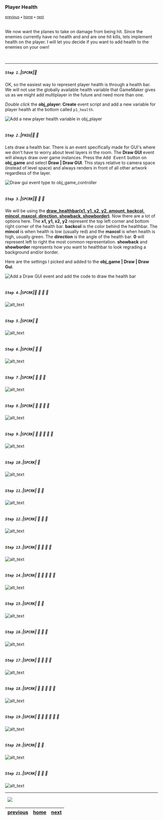 <img src="https://via.placeholder.com/1000x4/45D7CA/45D7CA" alt="drawing" height="4px"/>

### Player Health

<sub>[previous](../targeting-enemies/README.md#user-content-targeting-enemies) • [home](../README.md#user-content-gms2-top-down-shooter) • [next](../player-damage/README.md#user-content-player-taking-damage)</sub>

<img src="https://via.placeholder.com/1000x4/45D7CA/45D7CA" alt="drawing" height="4px"/>

We now want the planes to take on damage from being hit. Since the enemies currently have  no health and and are one hit kills, lets implement health on the player.  I will let you decide if you want to add health to the enemies on your own!

<br>

---


##### `Step 1.`\|`SPCRK`|:small_blue_diamond:

OK, so the easiest way to represent player health is through a health bar. We will not use the globally available health variable that GameMaker gives us as we might add multiplayer in the future and need more than one.

*Double click* the **obj_player: Create** event script and add a new variable for player health at the bottom called `p1_health`.

![Add a new player health variable in obj_player](images/AddPlayerHealthToPlayerCreate.png)

<img src="https://via.placeholder.com/500x2/45D7CA/45D7CA" alt="drawing" height="2px" alt = ""/>

##### `Step 2.`\|`FHIU`|:small_blue_diamond: :small_blue_diamond: 

Lets draw a health bar.  There is an event specifically made for GUI's where we don't have to worry about level layers in the room.  The **Draw GUI** event will always draw over game instances.  Press the <kbd>Add Event</kbd> button on **obj_game** and select **Draw | Draw GUI**.  This stays relative to camera space (instead of level space) and always renders in front of all other artwork regardless of the layer. 

![Draw gui event type to obj_game_controller](images/AddDrawGUIToGameController.png)

<img src="https://via.placeholder.com/500x2/45D7CA/45D7CA" alt="drawing" height="2px" alt = ""/>

##### `Step 3.`\|`SPCRK`|:small_blue_diamond: :small_blue_diamond: :small_blue_diamond:

We will be using the **[draw_healthbar(x1, y1, x2, y2, amount, backcol, mincol, maxcol, direction, showback, showborder)]()**.  Now there are a lot of options here.  The **x1, y1, x2, y2** represent the top left corner and bottom right corner of the health bar.  **backcol** is the color behind the healthbar.  The **mincol** is when health is low (usually red) and the **maxcol** is when health is high, usually green.  The **direction** is the angle of the health bar.  **0** will represent left to right the most common representation. **showback** and **showborder** represents how you want to healthbar to look regrading a background and/or border.
	
Here are the settings I picked and added to the **obj_game | Draw | Draw Gui**.

![Add a Draw GUI event and add the code to draw the health bar](images/DrawPlayerHealthOnGUI.png)

<img src="https://via.placeholder.com/500x2/45D7CA/45D7CA" alt="drawing" height="2px" alt = ""/>

##### `Step 4.`\|`SPCRK`|:small_blue_diamond: :small_blue_diamond: :small_blue_diamond: :small_blue_diamond:

![alt_text](images/.png)

<img src="https://via.placeholder.com/500x2/45D7CA/45D7CA" alt="drawing" height="2px" alt = ""/>

##### `Step 5.`\|`SPCRK`| :small_orange_diamond:

![alt_text](images/.png)

<img src="https://via.placeholder.com/500x2/45D7CA/45D7CA" alt="drawing" height="2px" alt = ""/>

##### `Step 6.`\|`SPCRK`| :small_orange_diamond: :small_blue_diamond:

![alt_text](images/.png)

<img src="https://via.placeholder.com/500x2/45D7CA/45D7CA" alt="drawing" height="2px" alt = ""/>

##### `Step 7.`\|`SPCRK`| :small_orange_diamond: :small_blue_diamond: :small_blue_diamond:

![alt_text](images/.png)

<img src="https://via.placeholder.com/500x2/45D7CA/45D7CA" alt="drawing" height="2px" alt = ""/>

##### `Step 8.`\|`SPCRK`| :small_orange_diamond: :small_blue_diamond: :small_blue_diamond: :small_blue_diamond:

![alt_text](images/.png)

<img src="https://via.placeholder.com/500x2/45D7CA/45D7CA" alt="drawing" height="2px" alt = ""/>

##### `Step 9.`\|`SPCRK`| :small_orange_diamond: :small_blue_diamond: :small_blue_diamond: :small_blue_diamond: :small_blue_diamond:

![alt_text](images/.png)

<img src="https://via.placeholder.com/500x2/45D7CA/45D7CA" alt="drawing" height="2px" alt = ""/>

##### `Step 10.`\|`SPCRK`| :large_blue_diamond:

![alt_text](images/.png)

<img src="https://via.placeholder.com/500x2/45D7CA/45D7CA" alt="drawing" height="2px" alt = ""/>

##### `Step 11.`\|`SPCRK`| :large_blue_diamond: :small_blue_diamond: 

![alt_text](images/.png)

<img src="https://via.placeholder.com/500x2/45D7CA/45D7CA" alt="drawing" height="2px" alt = ""/>


##### `Step 12.`\|`SPCRK`| :large_blue_diamond: :small_blue_diamond: :small_blue_diamond: 

![alt_text](images/.png)

<img src="https://via.placeholder.com/500x2/45D7CA/45D7CA" alt="drawing" height="2px" alt = ""/>

##### `Step 13.`\|`SPCRK`| :large_blue_diamond: :small_blue_diamond: :small_blue_diamond:  :small_blue_diamond: 

![alt_text](images/.png)

<img src="https://via.placeholder.com/500x2/45D7CA/45D7CA" alt="drawing" height="2px" alt = ""/>

##### `Step 14.`\|`SPCRK`| :large_blue_diamond: :small_blue_diamond: :small_blue_diamond: :small_blue_diamond:  :small_blue_diamond: 

![alt_text](images/.png)

<img src="https://via.placeholder.com/500x2/45D7CA/45D7CA" alt="drawing" height="2px" alt = ""/>

##### `Step 15.`\|`SPCRK`| :large_blue_diamond: :small_orange_diamond: 

![alt_text](images/.png)

<img src="https://via.placeholder.com/500x2/45D7CA/45D7CA" alt="drawing" height="2px" alt = ""/>

##### `Step 16.`\|`SPCRK`| :large_blue_diamond: :small_orange_diamond:   :small_blue_diamond: 

![alt_text](images/.png)

<img src="https://via.placeholder.com/500x2/45D7CA/45D7CA" alt="drawing" height="2px" alt = ""/>

##### `Step 17.`\|`SPCRK`| :large_blue_diamond: :small_orange_diamond: :small_blue_diamond: :small_blue_diamond:

![alt_text](images/.png)

<img src="https://via.placeholder.com/500x2/45D7CA/45D7CA" alt="drawing" height="2px" alt = ""/>

##### `Step 18.`\|`SPCRK`| :large_blue_diamond: :small_orange_diamond: :small_blue_diamond: :small_blue_diamond: :small_blue_diamond:

![alt_text](images/.png)

<img src="https://via.placeholder.com/500x2/45D7CA/45D7CA" alt="drawing" height="2px" alt = ""/>

##### `Step 19.`\|`SPCRK`| :large_blue_diamond: :small_orange_diamond: :small_blue_diamond: :small_blue_diamond: :small_blue_diamond: :small_blue_diamond:

![alt_text](images/.png)

<img src="https://via.placeholder.com/500x2/45D7CA/45D7CA" alt="drawing" height="2px" alt = ""/>

##### `Step 20.`\|`SPCRK`| :large_blue_diamond: :large_blue_diamond:

![alt_text](images/.png)

<img src="https://via.placeholder.com/500x2/45D7CA/45D7CA" alt="drawing" height="2px" alt = ""/>

##### `Step 21.`\|`SPCRK`| :large_blue_diamond: :large_blue_diamond: :small_blue_diamond:

![alt_text](images/.png)

___


<img src="https://via.placeholder.com/1000x4/dba81a/dba81a" alt="drawing" height="4px" alt = ""/>

<img src="https://via.placeholder.com/1000x100/45D7CA/000000/?text=Next Up - Taking Damage">

<img src="https://via.placeholder.com/1000x4/dba81a/dba81a" alt="drawing" height="4px" alt = ""/>

| [previous](../targeting-enemies/README.md#user-content-targeting-enemies)| [home](../README.md#user-content-gms2-top-down-shooter) | [next](../player-damage/README.md#user-content-player-taking-damage)|
|---|---|---|
